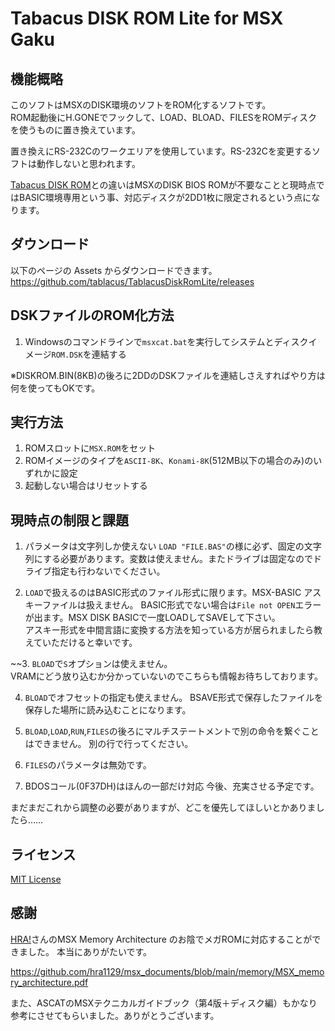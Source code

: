 
# Tabacus DISK ROM Lite for MSX Gaku

## 機能概略

このソフトはMSXのDISK環境のソフトをROM化するソフトです。  
ROM起動後にH.GONEでフックして、LOAD、BLOAD、FILESをROMディスクを使うものに置き換えています。  

置き換えにRS-232Cのワークエリアを使用しています。RS-232Cを変更するソフトは動作しないと思われます。

[Tabacus DISK ROM](https://github.com/tablacus/TablacusDiskRom)との違いはMSXのDISK BIOS ROMが不要なことと現時点ではBASIC環境専用という事、対応ディスクが2DD1枚に限定されるという点になります。


## ダウンロード

以下のページの Assets からダウンロードできます。  
https://github.com/tablacus/TablacusDiskRomLite/releases

## DSKファイルのROM化方法

1. Windowsのコマンドラインで`msxcat.bat`を実行してシステムとディスクイメージ`ROM.DSK`を連結する

※DISKROM.BIN(8KB)の後ろに2DDのDSKファイルを連結しさえすればやり方は何を使ってもOKです。

## 実行方法

1. ROMスロットに`MSX.ROM`をセット
2. ROMイメージのタイプを`ASCII-8K`、`Konami-8K`(512MB以下の場合のみ)のいずれかに設定
3. 起動しない場合はリセットする


## 現時点の制限と課題

1. パラメータは文字列しか使えない
`LOAD "FILE.BAS"`の様に必ず、固定の文字列にする必要があります。変数は使えません。またドライブは固定なのでドライブ指定も行わないでください。

2. `LOAD`で扱えるのはBASIC形式のファイル形式に限ります。MSX-BASIC アスキーファイルは扱えません。
BASIC形式でない場合は`File not OPEN`エラーが出ます。MSX DISK BASICで一度LOADしてSAVEして下さい。  
アスキー形式を中間言語に変換する方法を知っている方が居られましたら教えていただけると幸いです。

~~3. `BLOAD`で`S`オプションは使えません。  
VRAMにどう放り込むか分かっていないのでこちらも情報お待ちしております。

4. `BLOAD`でオフセットの指定も使えません。
BSAVE形式で保存したファイルを保存した場所に読み込むことになります。

5. `BLOAD`,`LOAD`,`RUN`,`FILES`の後ろにマルチステートメントで別の命令を繋ぐことはできません。
別の行で行ってください。

6. `FILES`のパラメータは無効です。

7. BDOSコール(0F37DH)はほんの一部だけ対応
今後、充実させる予定です。

まだまだこれから調整の必要がありますが、どこを優先してほしいとかありましたら……

## ライセンス

[MIT License](https://github.com/tablacus/TablacusDiskRomLite/blob/main/LICENSE)

## 感謝

[HRA!](https://twitter.com/thara1129)さんのMSX Memory Architecture のお陰でメガROMに対応することができました。
本当にありがたいです。

https://github.com/hra1129/msx_documents/blob/main/memory/MSX_memory_architecture.pdf

また、ASCATのMSXテクニカルガイドブック（第4版＋ディスク編）もかなり参考にさせてもらいました。ありがとうございます。
